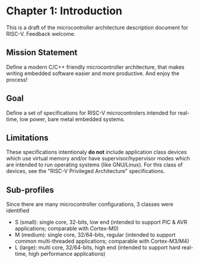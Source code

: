 # Chapter 1: Introduction

This is a draft of the microcontroller architecture description document for RISC-V. Feedback welcome.

## Mission Statement

Define a modern C/C++ friendly microcontroller architecture, that makes writing embedded software easier and more productive. And enjoy the process!

## Goal

Define a set of specifications for RISC-V microcontrolers intended for real-time, low power, bare metal embedded systems.

## Limitations

These specifications intentionaly **do not** include application class devices which use virtual memory and/or have supervisor/hypervisor modes which are intended to run operating systems (like GNU/Linux). For this class of devices, see the "RISC-V Privileged Architecture" specifications.

## Sub-profiles

Since there are many microcontroller configurations, 3 classes were identified

- S (small): single core, 32-bits, low end (intended to support PIC & AVR applications; comparable with Cortex-M0)
- M (medium): single core, 32/64-bits, regular (intended to support common multi-threaded applications; comparable with Cortex-M3/M4)
- L (large): multi core, 32/64-bits, high end (intended to support hard real-time, high performance applications)


